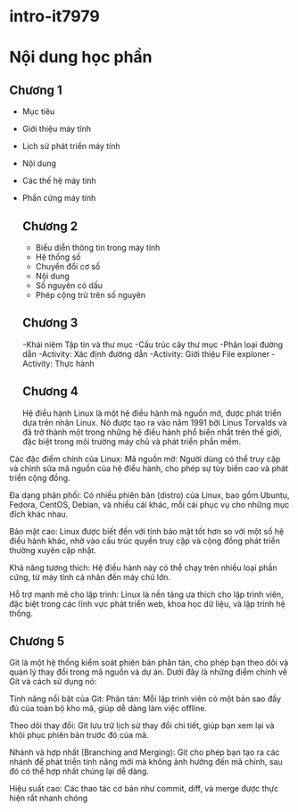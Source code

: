 # intro-it7979
# Nội dung học phần 
## Chương 1
- Mục tiêu
- Giới thiệu máy tính
- Lịch sử phát triển máy tính
- Nội dung
- Các thế hệ máy tính
- Phần cứng máy tính

  ## Chương 2
  - Biểu diễn thông tin trong máy tính
  - Hệ thống số
  - Chuyển đổi cơ số
  - Nội dung
  - Số  nguyên có dấu
  - Phép cộng trừ trên số nguyên
 
  ## Chương 3
  -Khái niệm Tập tin và thư mục
  -Cấu trúc cây thư mục
  -Phân loại đường dẫn
  -Activity: Xác định đường dẫn
  -Activity: Giới thiệu File exploner
  -Activity: Thực hành

  ## Chương 4
  Hệ điều hành Linux là một hệ điều hành mã nguồn mở, được phát triển dựa trên nhân Linux. Nó được tạo ra vào năm 1991 bởi Linus Torvalds và đã trở thành một trong những hệ điều hành phổ biến nhất trên thế giới, đặc biệt trong môi trường máy chủ và phát triển phần mềm.

Các đặc điểm chính của Linux:
Mã nguồn mở: Người dùng có thể truy cập và chỉnh sửa mã nguồn của hệ điều hành, cho phép sự tùy biến cao và phát triển cộng đồng.

Đa dạng phân phối: Có nhiều phiên bản (distro) của Linux, bao gồm Ubuntu, Fedora, CentOS, Debian, và nhiều cái khác, mỗi cái phục vụ cho những mục đích khác nhau.

Bảo mật cao: Linux được biết đến với tính bảo mật tốt hơn so với một số hệ điều hành khác, nhờ vào cấu trúc quyền truy cập và cộng đồng phát triển thường xuyên cập nhật.

Khả năng tương thích: Hệ điều hành này có thể chạy trên nhiều loại phần cứng, từ máy tính cá nhân đến máy chủ lớn.

Hỗ trợ mạnh mẽ cho lập trình: Linux là nền tảng ưa thích cho lập trình viên, đặc biệt trong các lĩnh vực phát triển web, khoa học dữ liệu, và lập trình hệ thống.

## Chương 5
Git là một hệ thống kiểm soát phiên bản phân tán, cho phép bạn theo dõi và quản lý thay đổi trong mã nguồn và dự án. Dưới đây là những điểm chính về Git và cách sử dụng nó:

Tính năng nổi bật của Git:
Phân tán: Mỗi lập trình viên có một bản sao đầy đủ của toàn bộ kho mã, giúp dễ dàng làm việc offline.

Theo dõi thay đổi: Git lưu trữ lịch sử thay đổi chi tiết, giúp bạn xem lại và khôi phục phiên bản trước đó của mã.

Nhánh và hợp nhất (Branching and Merging): Git cho phép bạn tạo ra các nhánh để phát triển tính năng mới mà không ảnh hưởng đến mã chính, sau đó có thể hợp nhất chúng lại dễ dàng.

Hiệu suất cao: Các thao tác cơ bản như commit, diff, và merge được thực hiện rất nhanh chóng
